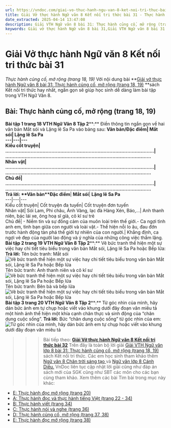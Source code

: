```yaml
---
url: https://vndoc.com/giai-vo-thuc-hanh-ngu-van-8-ket-noi-tri-thuc-bai-31-319948
title: Giải Vở thực hành Ngữ văn 8 Kết nối tri thức bài 31 - Thực hành củng cố, mở rộng (trang 18, 19) - VnDoc.com
date_extracted: 2025-04-14 13:47:08
description: Giải VTH Ngữ văn 8 bài 31: Thực hành củng cố, mở rộng (trang 18, 19) sách Kết nối tri thức có đáp án chi tiết cho các bạn cùng tham khảo.
keywords: Giải vở thực hành Ngữ văn 8 bài 31,Giải VTH Ngữ văn 8 bài 31 Kết nối tri thức,Giải vở thực hành Ngữ văn KNTT lớp 8,Ngữ văn lớp 8,Ngữ văn lớp 8 Kết nối tri thức,giải vở thực hành Ngữ văn lớp 8,bài Thực hành củng cố,mở rộng (trang 18,19)
---
```


# Giải Vở thực hành Ngữ văn 8 Kết nối tri thức bài 31
 _Thực hành củng cố, mở rộng \(trang 18, 19\)_
Với nội dung bài **[Giải vở thực hành Ngữ văn 8 bài 31: Thực hành củng cố, mở rộng \(trang 18, 19\)](<https://vndoc.com/giai-vo-thuc-hanh-ngu-van-8-ket-noi-tri-thuc-bai-31-319948>) **sách Kết nối tri thức hay nhất, ngắn gọn sẽ giúp học sinh dễ dàng làm bài tập trong VTH Ngữ Văn 8. 
## **Bài: Thực hành củng cố, mở rộng \(trang 18, 19\)**
**Bài tập 1 trang 18 VTH Ngữ Văn 8 Tập 2****:** Điền thông tin ngắn gọn về hai văn bản Mắt sói và Lặng lẽ Sa Pa vào bảng sau:
**Văn bản/****Đặc điểm**| **Mắt sói**| **Lặng lẽ Sa Pa**  
---|---|---  
Kiểu cốt truyện| ....................................................................................................| ..................................................................................................  
Nhân vật| ....................................................................................................| ..................................................................................................  
Chủ đề| ....................................................................................................| ..................................................................................................  
**Trả lời:**
**Văn bản****Đặc điểm**| **Mắt sói**| **Lặng lẽ Sa Pa**  
---|---|---  
Kiểu cốt truyện| Cốt truyện đa tuyến| Cốt truyện đơn tuyến  
Nhân vật| Sói Lam, Phi châu, Ánh Vàng, lạc đà Hàng Xén, Báo,...| Anh thanh niên, bác lái xe, ông hoạ sĩ già, cô kĩ sư trẻ  
Chủ đề| \- Niềm tin và sự đồng cảm của muôn loài trên thế giới.\- Ca ngợi tình anh em, tình bạn giữa con người và loài vật.\- Thể hiện nỗi lo âu, đau đớn trước hành động tàn phá thế giới tự nhiên của con người.| Khẳng định, ca ngợi vẻ đẹp của người lao động và ý nghĩa của những công việc thầm lặng.  
**Bài tập 2 trang 19 VTH Ngữ Văn 8 Tập 2****:** Vẽ bức tranh thể hiện một sự việc hay chi tiết tiêu biểu trong văn bản Mắt sói, Lặng lẽ Sa Pa hoặc Bếp lửa:
**Trả lời:**
Tên bức tranh: Mắt sói
![Vẽ bức tranh thể hiện một sự việc hay chi tiết tiêu biểu trong văn bản Mắt sói, Lặng lẽ Sa Pa hoặc Bếp lửa](https://i.vdoc.vn/data/image/2024/05/11/bai-tap-2-trang-19-vth-ngu-van-8-tap-2.png)
Tên bức tranh: Anh thanh niên và cô kĩ sư
![Vẽ bức tranh thể hiện một sự việc hay chi tiết tiêu biểu trong văn bản Mắt sói, Lặng lẽ Sa Pa hoặc Bếp lửa](https://i.vdoc.vn/data/image/2024/05/11/bai-tap-2-trang-19-vth-ngu-van-8-tap-2a.png)
Tên bức tranh: Bên bà và bếp lửa
![Vẽ bức tranh thể hiện một sự việc hay chi tiết tiêu biểu trong văn bản Mắt sói, Lặng lẽ Sa Pa hoặc Bếp lửa](https://i.vdoc.vn/data/image/2024/05/11/bai-tap-2-trang-19-vth-ngu-van-8-tap-2b.png)
**Bài tập 3 trang 20 VTH Ngữ Văn 8 Tập 2****:** Từ góc nhìn của mình, hãy dán bức ảnh em tự chụp hoặc viết vào khung dưới đây đoạn văn miêu tả một hình ảnh thể hiện một khía cạnh chân thực và sinh động của “chân dung cuộc sống”.
**Trả lời:**
Bức “chân dung cuộc sống” từ góc nhìn của em:
![Từ góc nhìn của mình, hãy dán bức ảnh em tự chụp hoặc viết vào khung dưới đây đoạn văn miêu tả](https://i.vdoc.vn/data/image/2024/05/11/bai-tap-3-trang-20-vth-ngu-van-8-tap-2.png)
>>> Bài tiếp theo: [**Giải Vở thực hành Ngữ văn 8 Kết nối tri thức bài 32**](<https://vndoc.com/giai-vo-thuc-hanh-ngu-van-8-ket-noi-tri-thuc-bai-32-319951>)
Trên đây là toàn bộ lời giải [Giải VTH Ngữ văn lớp 8 bài 31: Thực hành củng cố, mở rộng \(trang 18, 19\) ](<https://vndoc.com/giai-vo-thuc-hanh-ngu-van-8-ket-noi-tri-thuc-bai-31-319948>)sách Kết nối tri thức. Các em học sinh tham khảo thêm [Ngữ văn 8 Chân trời sáng tạo ](<https://vndoc.com/ngu-van-8-chan-troi-sang-tao>)và [Ngữ văn lớp 8 Cánh Diều.](<https://vndoc.com/ngu-van-8-canh-dieu>) VnDoc liên tục cập nhật lời giải cũng như đáp án sách mới của SGK cũng như SBT các môn cho các bạn cùng tham khảo.
Xem thêm các bài Tìm bài trong mục này khác:
  * [E: Thực hành đọc mở rộng \(trang 20\)](</giai-vo-thuc-hanh-ngu-van-8-ket-noi-tri-thuc-bai-32-319951>)
  * [A: Thực hành đọc và thực hành tiếng Việt \(trang 22 - 34\)](</giai-vo-thuc-hanh-ngu-van-8-ket-noi-tri-thuc-bai-33-319955>)
  * [B: Thực hành viết \(trang 34\)](</giai-vo-thuc-hanh-ngu-van-8-ket-noi-tri-thuc-bai-34-319958>)
  * [C: Thực hành nói và nghe \(trang 36\)](</giai-vo-thuc-hanh-ngu-van-8-ket-noi-tri-thuc-bai-35-319964>)
  * [D: Thực hành củng cố, mở rộng \(trang 37, 38\)](</giai-vo-thuc-hanh-ngu-van-8-ket-noi-tri-thuc-bai-36-319968>)
  * [E: Thực hành đọc mở rộng \(trang 38\)](</giai-vo-thuc-hanh-ngu-van-8-ket-noi-tri-thuc-bai-37-319969>)

